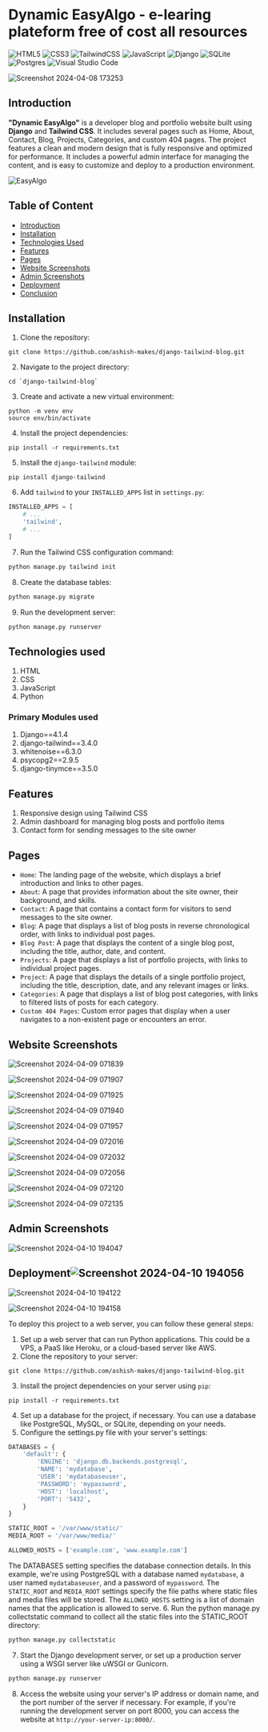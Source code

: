 # Dynamic EasyAlgo - e-learing plateform free of cost all resources

![HTML5](https://img.shields.io/badge/html5-%23E34F26.svg?style=for-the-badge&logo=html5&logoColor=white)
![CSS3](https://img.shields.io/badge/css3-%231572B6.svg?style=for-the-badge&logo=css3&logoColor=white)
![TailwindCSS](https://img.shields.io/badge/tailwindcss-%2338B2AC.svg?style=for-the-badge&logo=tailwind-css&logoColor=white)
![JavaScript](https://img.shields.io/badge/javascript-%23323330.svg?style=for-the-badge&logo=javascript&logoColor=%23F7DF1E)
![Django](https://img.shields.io/badge/django-%23092E20.svg?style=for-the-badge&logo=django&logoColor=white)
![SQLite](https://img.shields.io/badge/sqlite-%2307405e.svg?style=for-the-badge&logo=sqlite&logoColor=white)
![Postgres](https://img.shields.io/badge/postgres-%23316192.svg?style=for-the-badge&logo=postgresql&logoColor=white)
![Visual Studio Code](https://img.shields.io/badge/Visual%20Studio%20Code-0078d7.svg?style=for-the-badge&logo=visual-studio-code&logoColor=white)


![Screenshot 2024-04-08 173253](https://github.com/surajbhan93/easyalgo/assets/114743961/583bb5de-8f10-42c1-89f3-b50b29d3edc7)

## Introduction
**"Dynamic EasyAlgo"** is a developer blog and portfolio website built using **Django** and **Tailwind CSS**. It includes several pages such as Home, About, Contact, Blog, Projects, Categories, and custom 404 pages. The project features a clean and modern design that is fully responsive and optimized for performance. It includes a powerful admin interface for managing the content, and is easy to customize and deploy to a production environment.

![EasyAlgo](https://github.com/surajbhan93/easyalgo/assets/114743961/5fef49f6-fded-4f90-8548-7ad03bd14dc7)

## Table of Content
  * [Introduction](#introduction)
  * [Installation](#installation)
  * [Technologies Used](#technologies-used)
  * [Features](#features)
  * [Pages](#pages)
  * [Website Screenshots](#website-screenshots)
  * [Admin Screenshots](#admin-screenshots)
  * [Deployment](#deployment)
  * [Conclusion](#conclusion)
  
## Installation
1. Clone the repository:
```
git clone https://github.com/ashish-makes/django-tailwind-blog.git
```
2. Navigate to the project directory:
```
cd `django-tailwind-blog`
```
3. Create and activate a new virtual environment:
```
python -m venv env
source env/bin/activate
```
4. Install the project dependencies:
```
pip install -r requirements.txt
```
5. Install the `django-tailwind` module:
```
pip install django-tailwind
```
6. Add `tailwind` to your `INSTALLED_APPS` list in `settings.py`:
```python
INSTALLED_APPS = [
    # ...
    'tailwind',
    # ...
]
```
7. Run the Tailwind CSS configuration command:
```python
python manage.py tailwind init
```
8. Create the database tables:
```python
python manage.py migrate
```
9. Run the development server:
```python
python manage.py runserver
```

## Technologies used
1. HTML
2. CSS
3. JavaScript
4. Python

### Primary Modules used
1. Django==4.1.4
2. django-tailwind==3.4.0
3. whitenoise==6.3.0
4. psycopg2==2.9.5
5. django-tinymce==3.5.0

## Features
1. Responsive design using Tailwind CSS
2. Admin dashboard for managing blog posts and portfolio items
3. Contact form for sending messages to the site owner

## Pages
- `Home`: The landing page of the website, which displays a brief introduction and links to other pages.
- `About`: A page that provides information about the site owner, their background, and skills.
- `Contact`: A page that contains a contact form for visitors to send messages to the site owner.
- `Blog`: A page that displays a list of blog posts in reverse chronological order, with links to individual post pages.
- `Blog Post`: A page that displays the content of a single blog post, including the title, author, date, and content.
- `Projects`: A page that displays a list of portfolio projects, with links to individual project pages.
- `Project`: A page that displays the details of a single portfolio project, including the title, description, date, and any relevant images or links.
- `Categories`: A page that displays a list of blog post categories, with links to filtered lists of posts for each category.
- `Custom 404 Pages`: Custom error pages that display when a user navigates to a non-existent page or encounters an error.

## Website Screenshots

![Screenshot 2024-04-09 071839](https://github.com/surajbhan93/easyalgo/assets/114743961/a4a6b889-3b6d-490d-b763-27c0ea43e14e)


![Screenshot 2024-04-09 071907](https://github.com/surajbhan93/easyalgo/assets/114743961/5eb1b4a7-d3ca-41be-8a03-2fefdd3438b1)

![Screenshot 2024-04-09 071925](https://github.com/surajbhan93/easyalgo/assets/114743961/e0c435f3-6d67-44eb-9687-71f1352e07b5)

![Screenshot 2024-04-09 071940](https://github.com/surajbhan93/easyalgo/assets/114743961/214c15de-210e-455d-85a4-ada0e96b3e66)

![Screenshot 2024-04-09 071957](https://github.com/surajbhan93/easyalgo/assets/114743961/e2201f84-4a51-4be4-820d-a802f52f7a5f)

![Screenshot 2024-04-09 072016](https://github.com/surajbhan93/easyalgo/assets/114743961/961713b1-0191-4f2e-9122-8bde2e7176c5)

![Screenshot 2024-04-09 072032](https://github.com/surajbhan93/easyalgo/assets/114743961/a2de8933-02a6-4b0a-9729-bb70e9b6364e)

![Screenshot 2024-04-09 072056](https://github.com/surajbhan93/easyalgo/assets/114743961/3f27724c-a2a3-47ba-8f5e-0b3bf873c802)

![Screenshot 2024-04-09 072120](https://github.com/surajbhan93/easyalgo/assets/114743961/ac77c706-1ede-4d5a-82e8-03a21f42c0c4)

![Screenshot 2024-04-09 072135](https://github.com/surajbhan93/easyalgo/assets/114743961/d37fbed7-c181-471c-9c55-3a6462e44a74)

## Admin Screenshots
![Screenshot 2024-04-10 194047](https://github.com/surajbhan93/easyalgo/assets/114743961/ade8a632-1fb7-4d98-ac06-c71ad1ae5629)



## Deployment![Screenshot 2024-04-10 194056](https://github.com/surajbhan93/easyalgo/assets/114743961/8a42f94e-2d9a-4b94-b293-fffcbc08cc22)

![Screenshot 2024-04-10 194122](https://github.com/surajbhan93/easyalgo/assets/114743961/4f0b1ee8-7404-4f97-b497-f82d4a57cd1c)



![Screenshot 2024-04-10 194158](https://github.com/surajbhan93/easyalgo/assets/114743961/ee452849-8fbb-44e1-a524-d13f71a99d9a)

To deploy this project to a web server, you can follow these general steps:


1. Set up a web server that can run Python applications. This could be a VPS, a PaaS like Heroku, or a cloud-based server like AWS.
2. Clone the repository to your server:
```
git clone https://github.com/ashish-makes/django-tailwind-blog.git
```
3. Install the project dependencies on your server using `pip`:
```
pip install -r requirements.txt
```
4. Set up a database for the project, if necessary. You can use a database like PostgreSQL, MySQL, or SQLite, depending on your needs.
5. Configure the settings.py file with your server's settings:
```python
DATABASES = {
    'default': {
        'ENGINE': 'django.db.backends.postgresql',
        'NAME': 'mydatabase',
        'USER': 'mydatabaseuser',
        'PASSWORD': 'mypassword',
        'HOST': 'localhost',
        'PORT': '5432',
    }
}

STATIC_ROOT = '/var/www/static/'
MEDIA_ROOT = '/var/www/media/'

ALLOWED_HOSTS = ['example.com', 'www.example.com']
```
The DATABASES setting specifies the database connection details. In this example, we're using PostgreSQL with a database named `mydatabase`, a user named `mydatabaseuser`, and a password of `mypassword`. The `STATIC_ROOT` and `MEDIA_ROOT` settings specify the file paths where static files and media files will be stored. The `ALLOWED_HOSTS` setting is a list of domain names that the application is allowed to serve.
6. Run the python manage.py collectstatic command to collect all the static files into the STATIC_ROOT directory:
```python
python manage.py collectstatic
```
7. Start the Django development server, or set up a production server using a WSGI server like uWSGI or Gunicorn.
```python
python manage.py runserver
```
8. Access the website using your server's IP address or domain name, and the port number of the server if necessary. For example, if you're running the development server on port 8000, you can access the website at `http://your-server-ip:8000/`.
